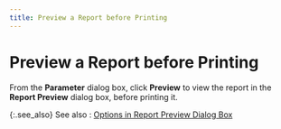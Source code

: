 ```yaml
---
title: Preview a Report before Printing
---
```


# Preview a Report before Printing


From the **Parameter** dialog box, click **Preview** to view the report in the **Report Preview** dialog box, before printing it.


{:.see_also}
See also
: [Options in Report Preview Dialog Box]({{site.rpt_baseurl}}/misc/options_in_report_preview_dialog_box.html)
